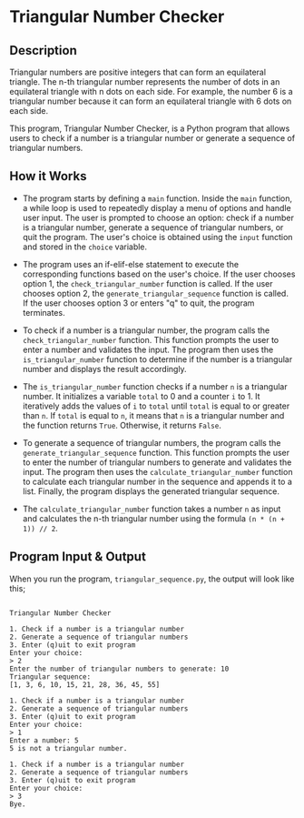 # Triangular Number Checker

## Description

Triangular numbers are positive integers that can form an equilateral triangle. The n-th triangular number represents the number of dots in an equilateral triangle with n dots on each side. For example, the number 6 is a triangular number because it can form an equilateral triangle with 6 dots on each side.

This program, Triangular Number Checker, is a Python program that allows users to check if a number is a triangular number or generate a sequence of triangular numbers.

## How it Works

- The program starts by defining a `main` function. Inside the `main` function, a while loop is used to repeatedly display a menu of options and handle user input. The user is prompted to choose an option: check if a number is a triangular number, generate a sequence of triangular numbers, or quit the program. The user's choice is obtained using the `input` function and stored in the `choice` variable.

- The program uses an if-elif-else statement to execute the corresponding functions based on the user's choice. If the user chooses option 1, the `check_triangular_number` function is called. If the user chooses option 2, the `generate_triangular_sequence` function is called. If the user chooses option 3 or enters "q" to quit, the program terminates.

- To check if a number is a triangular number, the program calls the `check_triangular_number` function. This function prompts the user to enter a number and validates the input. The program then uses the `is_triangular_number` function to determine if the number is a triangular number and displays the result accordingly.

- The `is_triangular_number` function checks if a number `n` is a triangular number. It initializes a variable `total` to 0 and a counter `i` to 1. It iteratively adds the values of `i` to `total` until `total` is equal to or greater than `n`. If `total` is equal to `n`, it means that `n` is a triangular number and the function returns `True`. Otherwise, it returns `False`.

- To generate a sequence of triangular numbers, the program calls the `generate_triangular_sequence` function. This function prompts the user to enter the number of triangular numbers to generate and validates the input. The program then uses the `calculate_triangular_number` function to calculate each triangular number in the sequence and appends it to a list. Finally, the program displays the generated triangular sequence.

- The `calculate_triangular_number` function takes a number `n` as input and calculates the n-th triangular number using the formula `(n * (n + 1)) // 2`.


## Program Input & Output

When you run the program, `triangular_sequence.py`, the output will look like this;

```

Triangular Number Checker

1. Check if a number is a triangular number
2. Generate a sequence of triangular numbers
3. Enter (q)uit to exit program
Enter your choice:
> 2
Enter the number of triangular numbers to generate: 10
Triangular sequence: 
[1, 3, 6, 10, 15, 21, 28, 36, 45, 55]

1. Check if a number is a triangular number
2. Generate a sequence of triangular numbers
3. Enter (q)uit to exit program
Enter your choice:
> 1
Enter a number: 5
5 is not a triangular number.

1. Check if a number is a triangular number
2. Generate a sequence of triangular numbers
3. Enter (q)uit to exit program
Enter your choice:
> 3
Bye.
```